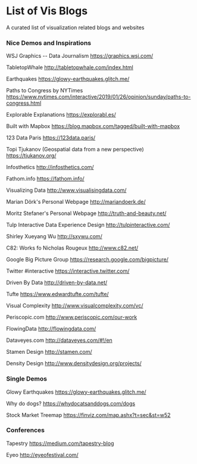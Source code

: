 # List of Vis Blogs
A curated list of visualization related blogs and websites


### Nice Demos and Inspirations

WSJ Graphics -- Data Journalism
https://graphics.wsj.com/

TabletopWhale
http://tabletopwhale.com/index.html

Earthquakes
https://glowy-earthquakes.glitch.me/

Paths to Congress by NYTimes
https://www.nytimes.com/interactive/2019/01/26/opinion/sunday/paths-to-congress.html

Explorable Explanations
https://explorabl.es/

Built with Mapbox 
https://blog.mapbox.com/tagged/built-with-mapbox

123 Data Paris
https://123data.paris/

Topi Tjukanov (Geospatial data from a new perspective)
https://tjukanov.org/

Infosthetics
http://infosthetics.com/

Fathom.info
https://fathom.info/

Visualizing Data
http://www.visualisingdata.com/

Marian Dörk's Personal Webpage
http://mariandoerk.de/

Moritz Stefaner's Personal Webpage
http://truth-and-beauty.net/

Tulp Interactive Data Experience Design
http://tulpinteractive.com/

Shirley Xueyang Wu
http://sxywu.com/

C82: Works fo Nicholas Rougeux
http://www.c82.net/

Google Big Picture Group
https://research.google.com/bigpicture/

Twitter #interactive
https://interactive.twitter.com/

Driven By Data
http://driven-by-data.net/

Tufte
https://www.edwardtufte.com/tufte/

Visual Complexity
http://www.visualcomplexity.com/vc/

Periscopic.com
http://www.periscopic.com/our-work

FlowingData
http://flowingdata.com/

Dataveyes.com
http://dataveyes.com/#!/en

Stamen Design
http://stamen.com/

Density Design
http://www.densitydesign.org/projects/

### Single Demos

Glowy Earthquakes
https://glowy-earthquakes.glitch.me/

Why do dogs?
https://whydocatsanddogs.com/dogs

Stock Market Treemap
https://finviz.com/map.ashx?t=sec&st=w52

### Conferences

Tapestry
https://medium.com/tapestry-blog

Eyeo
http://eyeofestival.com/

